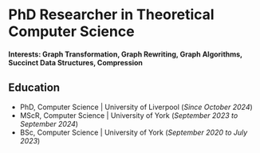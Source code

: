 # PhD Researcher in Theoretical Computer Science

#### Interests: Graph Transformation, Graph Rewriting, Graph Algorithms, Succinct Data Structures, Compression

## Education
- PhD, Computer Science | University of Liverpool (_Since October 2024_)								       		
- MScR, Computer Science	| University of York (_September 2023 to September 2024_)	 			        		
- BSc, Computer Science | University of York (_September 2020 to July 2023_)
